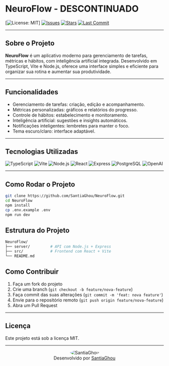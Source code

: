 # NeuroFlow - DESCONTINUADO

[![License: MIT](https://img.shields.io/badge/License-MIT-green.svg)]
[![Issues](https://img.shields.io/github/issues/SantiaGhou/NeuroFlow)](https://github.com/SantiaGhou/NeuroFlow/issues)
[![Stars](https://img.shields.io/github/stars/SantiaGhou/NeuroFlow)](https://github.com/SantiaGhou/NeuroFlow/stargazers)
[![Last Commit](https://img.shields.io/github/last-commit/SantiaGhou/NeuroFlow)](https://github.com/SantiaGhou/NeuroFlow/commits/main)

---

## Sobre o Projeto

**NeuroFlow** é um aplicativo moderno para gerenciamento de tarefas, métricas e hábitos, com inteligência artificial integrada. Desenvolvido em TypeScript, Vite e Node.js, oferece uma interface simples e eficiente para organizar sua rotina e aumentar sua produtividade.

---

## Funcionalidades

- Gerenciamento de tarefas: criação, edição e acompanhamento.  
- Métricas personalizadas: gráficos e relatórios do progresso.  
- Controle de hábitos: estabelecimento e monitoramento.  
- Inteligência artificial: sugestões e insights automáticos.  
- Notificações inteligentes: lembretes para manter o foco.  
- Tema escuro/claro: interface adaptável.

---

## Tecnologias Utilizadas

<p>
  <img alt="TypeScript" src="https://img.shields.io/badge/TypeScript-3178C6?style=for-the-badge&logo=typescript&logoColor=white" />
  <img alt="Vite" src="https://img.shields.io/badge/Vite-646CFF?style=for-the-badge&logo=vite&logoColor=white" />
  <img alt="Node.js" src="https://img.shields.io/badge/Node.js-339933?style=for-the-badge&logo=node.js&logoColor=white" />
  <img alt="React" src="https://img.shields.io/badge/React-61DAFB?style=for-the-badge&logo=react&logoColor=black" />
  <img alt="Express" src="https://img.shields.io/badge/Express-000000?style=for-the-badge&logo=express&logoColor=white" />
  <img alt="PostgreSQL" src="https://img.shields.io/badge/PostgreSQL-4169E1?style=for-the-badge&logo=postgresql&logoColor=white" />
  <img alt="OpenAI" src="https://img.shields.io/badge/OpenAI-412991?style=for-the-badge&logo=openai&logoColor=white" />
</p>

---

## Como Rodar o Projeto

```bash
git clone https://github.com/SantiaGhou/NeuroFlow.git
cd NeuroFlow
npm install
cp .env.example .env
npm run dev
```

## Estrutura do Projeto
```bash
NeuroFlow/
├── server/         # API com Node.js + Express
├── src/            # Frontend com React + Vite
└── README.md
```
## Como Contribuir

1. Faça um fork do projeto  
2. Crie uma branch (`git checkout -b feature/nova-feature`)  
3. Faça commit das suas alterações (`git commit -m 'feat: nova feature'`)  
4. Envie para o repositório remoto (`git push origin feature/nova-feature`)  
5. Abra um Pull Request  

---

## Licença

Este projeto está sob a licença MIT.

---

<p align="center">
  <img src="https://github.com/SantiaGhou.png?size=80" alt="SantiaGhou" style="border-radius: 50%;" />
  <br/>
  Desenvolvido por <a href="https://github.com/SantiaGhou">SantiaGhou</a>
</p>



